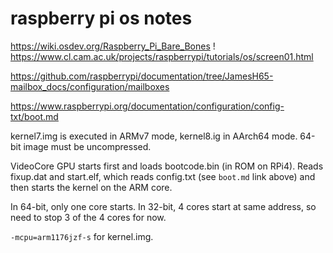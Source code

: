 raspberry pi os notes
=====================


<https://wiki.osdev.org/Raspberry_Pi_Bare_Bones> !
<https://www.cl.cam.ac.uk/projects/raspberrypi/tutorials/os/screen01.html>

<https://github.com/raspberrypi/documentation/tree/JamesH65-mailbox_docs/configuration/mailboxes>



<https://www.raspberrypi.org/documentation/configuration/config-txt/boot.md>


kernel7.img is executed in ARMv7 mode, kernel8.ig in AArch64 mode.
64-bit image must be uncompressed.

VideoCore GPU starts first and loads bootcode.bin (in ROM on RPi4).
Reads fixup.dat and start.elf, which reads config.txt (see `boot.md` link
above) and then starts the kernel on the ARM core.

In 64-bit, only one core starts. In 32-bit, 4 cores start at same address,
so need to stop 3 of the 4 cores for now.

`-mcpu=arm1176jzf-s` for kernel.img.
